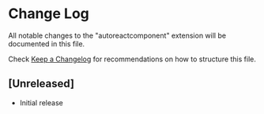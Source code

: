 # Change Log

All notable changes to the "autoreactcomponent" extension will be documented in this file.

Check [Keep a Changelog](http://keepachangelog.com/) for recommendations on how to structure this file.

## [Unreleased]

- Initial release